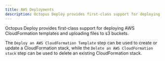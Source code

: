 ```yaml
---
title: AWS Deployments
description: Octopus Deploy provides first-class support for deploying AWS CloudFormation templates.
---
```


Octopus Deploy provides first-class support for deploying AWS CloudFormation templates and uploading files to s3 buckets.

The `Deploy an AWS CloudFormation Template` step can be used to create or update a CloudFormation stack, while the `Delete an AWS CloudFormation stack` step can be used to delete an existing CloudFormation stack.
